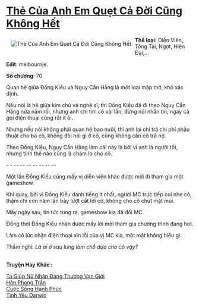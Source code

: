<a href="https://utruyen.com/the-cua-anh-em-quet-ca-doi-cung-khong-het/24980/" title="Thẻ Của Anh Em Quẹt Cả Đời Cũng Không Hết"><h1>Thẻ Của Anh Em Quẹt Cả Đời Cũng Không Hết</h1></a><div style="display:table"><img align="right" style="float: left; padding: 10px;" src="https://utruyen.com/images/story/200x260/the-cua-anh-em-quet-ca-doi-cung-khong-het.jpg" alt="Thẻ Của Anh Em Quẹt Cả Đời Cũng Không Hết"><b>Thể loại:</b> Diễn Viên, Tổng Tài, Ngọt, Hiện Đại,...<p></p><b>Edit</b>: melbournje.<p></p><b>Số chương</b>: 70<p></p>Quan hệ giữa Đồng Kiều và Nguỵ Cẩn Hằng là một loại mập mờ, khó xác định.<p></p>Nếu nói là hệ giữa kim chủ và nghệ sĩ, thì Đồng Kiều đã đi theo Nguỵ Cẩn Hằng nửa năm rồi, nhưng anh chỉ tìm cô vài lần, đừng nói nhắn tin, ngay cả gọi điện thoại cũng rất ít ỏi.<p></p>Nhưng nếu nói không phải quan hệ bao nuôi, thì anh lại chi trả chi phí phẫu thuật cho ba cô, không đòi hỏi gì ở cô, cũng không cần cô trả nợ.<p></p>Theo Đồng Kiều, Ngụy Cẩn Hằng làm cái này là bởi vì anh là người tốt, nhưng tính thế nào cũng là chăm lo cho cô.<p></p>- - -- -- -- -- -- -- --<p></p>Một lần Đồng Kiều cùng mấy vị diễn viên khác được mời đi tham gia một gameshow.<p></p>Khi quay, bởi vì Đồng Kiều danh tiếng ít nhất, người MC trực tiếp coi nhẹ cô, thậm chí còn năm lần bảy lượt cắt lời cô, không cho cô chút mặt mũi.<p></p>Mấy ngày sau, tin tức tung ra, gameshow kia đã đổi MC.<p></p>Đồng thời Đồng Kiều nhận được mấy lời mời tham gia chương trình đang hot.<p></p>Làm cô lúc nhận điện thoại xin lỗi của vị MC kia, một mặt không hiểu gì.<p></p>Thầm nghĩ: <i>Là ai ở sau lưng làm chỗ dựa cho cô vậy?</i></div><p><br><b>Truyện Hay Khác :</b></p><a href="https://utruyen.com/ta-giup-nu-nhan-dang-thuong-van-gioi/22282/" alt="Ta Giúp Nữ Nhân Đáng Thương Vạn Giới">Ta Giúp Nữ Nhân Đáng Thương Vạn Giới</a><br/><a href="https://dammy2019.blogspot.com/2019/11/han-phong-tran.html" alt="Hận Phong Trần">Hận Phong Trần</a><br/><a href="https://github.com/quanluxury/truyenhot/tree/master/truyenhay/12913/" alt="Cuộc Sống Hạnh Phúc">Cuộc Sống Hạnh Phúc</a><br/><a href="https://github.com/quanluxury/ngontinhhot/tree/master/truyenhay/18910/" alt="Tình Yêu Darwin">Tình Yêu Darwin</a><br/>